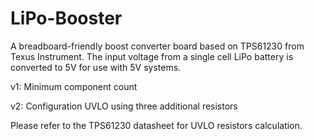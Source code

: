 LiPo-Booster
============
A breadboard-friendly boost converter board based on TPS61230 from Texus Instrument. The input voltage from a single cell LiPo battery is converted to 5V for use with 5V systems.

v1: Minimum component count

v2: Configuration UVLO using three additional resistors

Please refer to the TPS61230 datasheet for UVLO resistors calculation.
